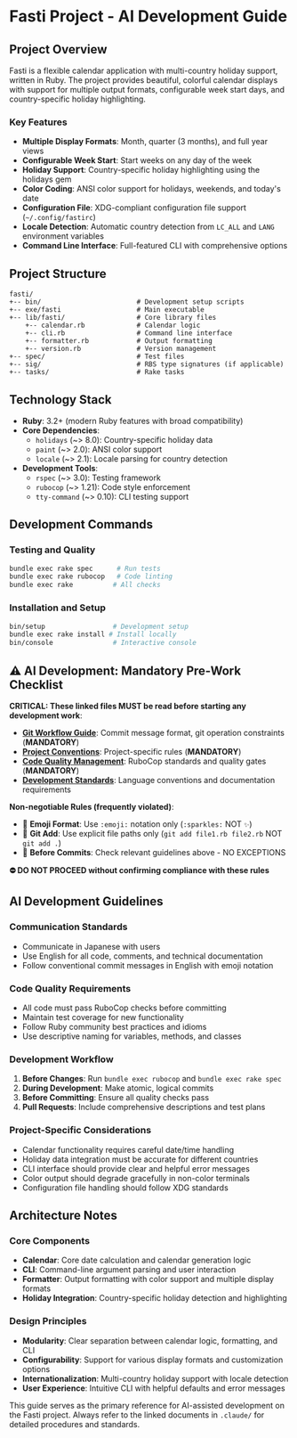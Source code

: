 # Fasti Project - AI Development Guide

## Project Overview

Fasti is a flexible calendar application with multi-country holiday support, written in Ruby. The project provides beautiful, colorful calendar displays with support for multiple output formats, configurable week start days, and country-specific holiday highlighting.

### Key Features
- **Multiple Display Formats**: Month, quarter (3 months), and full year views
- **Configurable Week Start**: Start weeks on any day of the week
- **Holiday Support**: Country-specific holiday highlighting using the holidays gem
- **Color Coding**: ANSI color support for holidays, weekends, and today's date
- **Configuration File**: XDG-compliant configuration file support (`~/.config/fastirc`)
- **Locale Detection**: Automatic country detection from `LC_ALL` and `LANG` environment variables
- **Command Line Interface**: Full-featured CLI with comprehensive options

## Project Structure

```
fasti/
+-- bin/                        # Development setup scripts
+-- exe/fasti                   # Main executable
+-- lib/fasti/                  # Core library files
    +-- calendar.rb             # Calendar logic
    +-- cli.rb                  # Command line interface
    +-- formatter.rb            # Output formatting
    +-- version.rb              # Version management
+-- spec/                       # Test files
+-- sig/                        # RBS type signatures (if applicable)
+-- tasks/                      # Rake tasks
```

## Technology Stack

- **Ruby**: 3.2+ (modern Ruby features with broad compatibility)
- **Core Dependencies**:
  - `holidays` (~> 8.0): Country-specific holiday data
  - `paint` (~> 2.0): ANSI color support
  - `locale` (~> 2.1): Locale parsing for country detection
- **Development Tools**:
  - `rspec` (~> 3.0): Testing framework
  - `rubocop` (~> 1.21): Code style enforcement
  - `tty-command` (~> 0.10): CLI testing support

## Development Commands

### Testing and Quality
```bash
bundle exec rake spec      # Run tests
bundle exec rake rubocop   # Code linting
bundle exec rake          # All checks
```

### Installation and Setup
```bash
bin/setup                 # Development setup
bundle exec rake install # Install locally
bin/console               # Interactive console
```

## :warning: AI Development: Mandatory Pre-Work Checklist

**CRITICAL: These linked files MUST be read before starting any development work**:

- **[Git Workflow Guide](.claude/git-workflow.md)**: Commit message format, git operation constraints (**MANDATORY**)
- **[Project Conventions](.claude/project-conventions.md)**: Project-specific rules (**MANDATORY**)
- **[Code Quality Management](.claude/code-quality.md)**: RuboCop standards and quality gates (**MANDATORY**)
- **[Development Standards](.claude/development-standards.md)**: Language conventions and documentation requirements

**Non-negotiable Rules (frequently violated)**:
- :art: **Emoji Format**: Use `:emoji:` notation only (`:sparkles:` NOT `✨`)
- :file_folder: **Git Add**: Use explicit file paths only (`git add file1.rb file2.rb` NOT `git add .`)
- :wrench: **Before Commits**: Check relevant guidelines above - NO EXCEPTIONS

**:no_entry: DO NOT PROCEED without confirming compliance with these rules**

## AI Development Guidelines

### Communication Standards
- Communicate in Japanese with users
- Use English for all code, comments, and technical documentation
- Follow conventional commit messages in English with emoji notation

### Code Quality Requirements
- All code must pass RuboCop checks before committing
- Maintain test coverage for new functionality
- Follow Ruby community best practices and idioms
- Use descriptive naming for variables, methods, and classes

### Development Workflow
1. **Before Changes**: Run `bundle exec rubocop` and `bundle exec rake spec`
2. **During Development**: Make atomic, logical commits
3. **Before Committing**: Ensure all quality checks pass
4. **Pull Requests**: Include comprehensive descriptions and test plans

### Project-Specific Considerations
- Calendar functionality requires careful date/time handling
- Holiday data integration must be accurate for different countries
- CLI interface should provide clear and helpful error messages
- Color output should degrade gracefully in non-color terminals
- Configuration file handling should follow XDG standards

## Architecture Notes

### Core Components
- **Calendar**: Core date calculation and calendar generation logic
- **CLI**: Command-line argument parsing and user interaction
- **Formatter**: Output formatting with color support and multiple display formats
- **Holiday Integration**: Country-specific holiday detection and highlighting

### Design Principles
- **Modularity**: Clear separation between calendar logic, formatting, and CLI
- **Configurability**: Support for various display formats and customization options
- **Internationalization**: Multi-country holiday support with locale detection
- **User Experience**: Intuitive CLI with helpful defaults and error messages

This guide serves as the primary reference for AI-assisted development on the Fasti project. Always refer to the linked documents in `.claude/` for detailed procedures and standards.
